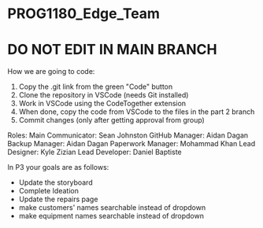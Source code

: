 # PROG1180_Edge_Team
# DO NOT EDIT IN MAIN BRANCH

How we are going to code:
1. Copy the .git link from the green "Code" button
2. Clone the repository in VSCode (needs Git installed)
3. Work in VSCode using the CodeTogether extension
4. When done, copy the code from VSCode to the files in the part 2 branch
5. Commit changes (only after getting approval from group)

Roles:
Main Communicator: Sean Johnston
GitHub Manager: Aidan Dagan
Backup Manager: Aidan Dagan
Paperwork Manager: Mohammad Khan
Lead Designer: Kyle Zizian
Lead Developer: Daniel Baptiste

In P3 your goals are as follows:

- Update the storyboard
- Complete Ideation
- Update the repairs page
- make customers' names searchable instead of dropdown
- make equipment names searchable instead of dropdown

